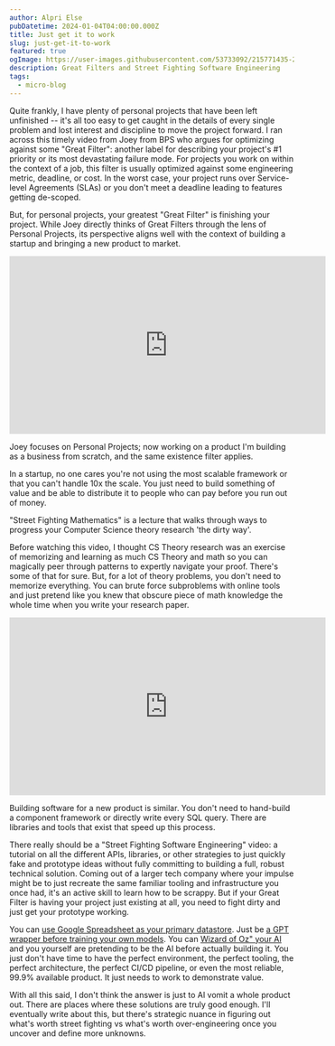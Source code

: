 ```yaml
---
author: Alpri Else
pubDatetime: 2024-01-04T04:00:00.000Z
title: Just get it to work
slug: just-get-it-to-work
featured: true
ogImage: https://user-images.githubusercontent.com/53733092/215771435-25408246-2309-4f8b-a781-1f3d93bdf0ec.png
description: Great Filters and Street Fighting Software Engineering
tags:
  - micro-blog
---
```


Quite frankly, I have plenty of personal projects that have been left unfinished -- it's all too easy to get caught in the details of every single problem and lost interest and discipline to move the project forward. I ran across this timely video from Joey from BPS who argues for optimizing against some "Great Filter": another label for describing your project's #1 priority or its most devastating failure mode. For projects you work on within the context of a job, this filter is usually optimized against some engineering metric, deadline, or cost. In the worst case, your project runs over Service-level Agreements (SLAs) or you don't meet a deadline leading to features getting de-scoped.

But, for personal projects, your greatest "Great Filter" is finishing your project. While Joey directly thinks of Great Filters through the lens of Personal Projects, its perspective aligns well with the context of building a startup and bringing a new product to market.

<iframe width="560" height="315" src="https://www.youtube.com/embed/4jgTCayWlwc?si=4YFd6elqSyxHpFDH" title="YouTube video player" frameborder="0" allow="accelerometer; autoplay; clipboard-write; encrypted-media; gyroscope; picture-in-picture; web-share" referrerpolicy="strict-origin-when-cross-origin" allowfullscreen></iframe>

Joey focuses on Personal Projects; now working on a product I'm building as a business from scratch, and the same existence filter applies.

In a startup, no one cares you're not using the most scalable framework or that you can't handle 10x the scale. You just need to build something of value and be able to distribute it to people who can pay before you run out of money.

"Street Fighting Mathematics" is a lecture that walks through ways to progress your Computer Science theory research 'the dirty way'.

Before watching this video, I thought CS Theory research was an exercise of memorizing and learning as much CS Theory and math so you can magically peer through patterns to expertly navigate your proof. There's some of that for sure. But, for a lot of theory problems, you don't need to memorize everything. You can brute force subproblems with online tools and just pretend like you knew that obscure piece of math knowledge the whole time when you write your research paper.

<iframe width="560" height="315" src="https://www.youtube.com/embed/qP4XEZ54eSc?si=XbUw4dJPX3AAPUh8" title="YouTube video player" frameborder="0" allow="accelerometer; autoplay; clipboard-write; encrypted-media; gyroscope; picture-in-picture; web-share" referrerpolicy="strict-origin-when-cross-origin" allowfullscreen></iframe>

Building software for a new product is similar. You don't need to hand-build a component framework or directly write every SQL query. There are libraries and tools that exist that speed up this process.

There really should be a "Street Fighting Software Engineering" video: a tutorial on all the different APIs, libraries, or other strategies to just quickly fake and prototype ideas without fully committing to building a full, robust technical solution. Coming out of a larger tech company where your impulse might be to just recreate the same familiar tooling and infrastructure you once had, it's an active skill to learn how to be scrappy. But if your Great Filter is having your project just existing at all, you need to fight dirty and just get your prototype working.

You can [use Google Spreadsheet as your primary datastore](https://www.levels.fyi/blog/scaling-to-millions-with-google-sheets.html). Just be [a GPT wrapper before training your own models](https://www.youtube.com/watch?v=z0wt2pe_LZM). You can [Wizard of Oz" your AI](https://en.wikipedia.org/wiki/Wizard_of_Oz_experiment) and you yourself are pretending to be the AI before actually building it. You just don't have time to have the perfect environment, the perfect tooling, the perfect architecture, the perfect CI/CD pipeline, or even the most reliable, 99.9% available product. It just needs to work to demonstrate value.

With all this said, I don't think the answer is just to AI vomit a whole product out. There are places where these solutions are truly good enough. I'll eventually write about this, but there's strategic nuance in figuring out what's worth street fighting vs what's worth over-engineering once you uncover and define more unknowns.
